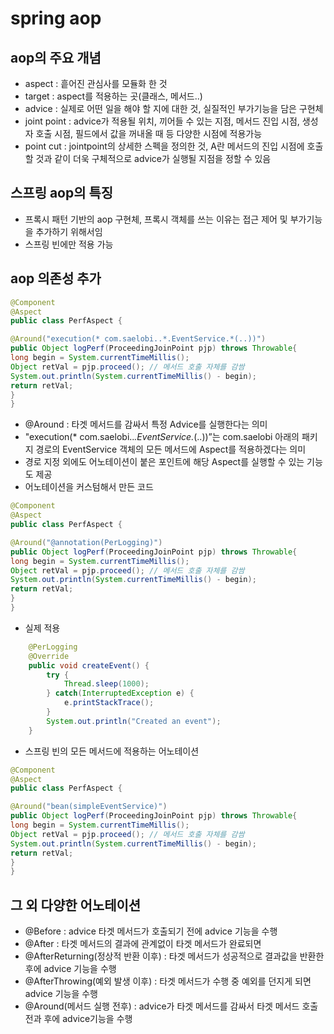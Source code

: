 # spring aop

## aop의 주요 개념
- aspect : 흩어진 관심사를 모듈화 한 것
- target : aspect를 적용하는 곳(클래스, 메서드..)
- advice : 실제로 어떤 일을 해야 할 지에 대한 것, 실질적인 부가기능을 담은 구현체
- joint point : advice가 적용될 위치, 끼어들 수 있는 지점, 메서드 진입 시점, 생성자 호출 시점, 필드에서 값을 꺼내올 때 등 다양한 시점에 적용가능
- point cut : jointpoint의 상세한 스펙을 정의한 것, A란 메서드의 진입 시점에 호출할 것과 같이 더욱 구체적으로 advice가 실행될 지점을 정할 수 있음

## 스프링 aop의 특징
- 프록시 패턴 기반의 aop 구현체, 프록시 객체를 쓰는 이유는 접근 제어 및 부가기능을 추가하기 위해서임
- 스프링 빈에만 적용 가능

## aop 의존성 추가
```java
@Component
@Aspect
public class PerfAspect {

@Around("execution(* com.saelobi..*.EventService.*(..))")
public Object logPerf(ProceedingJoinPoint pjp) throws Throwable{
long begin = System.currentTimeMillis();
Object retVal = pjp.proceed(); // 메서드 호출 자체를 감쌈
System.out.println(System.currentTimeMillis() - begin);
return retVal;
}
}
```

- @Around : 타겟 메서드를 감싸서 특정 Advice를 실행한다는 의미
- "execution(* com.saelobi..*.EventService.*(..))”는 com.saelobi 아래의 패키지 경로의 EventService 객체의 모든 메서드에 Aspect를 적용하겠다는 의미
- 경로 지정 외에도 어노테이션이 붙은 포인트에 해당 Aspect를 실행할 수 있는 기능도 제공
- 어노테이션을 커스텀해서 만든 코드
```java
@Component
@Aspect
public class PerfAspect {

@Around("@annotation(PerLogging)")
public Object logPerf(ProceedingJoinPoint pjp) throws Throwable{
long begin = System.currentTimeMillis();
Object retVal = pjp.proceed(); // 메서드 호출 자체를 감쌈
System.out.println(System.currentTimeMillis() - begin);
return retVal;
}
}
```

- 실제 적용
```java
    @PerLogging
    @Override
    public void createEvent() {
        try {
            Thread.sleep(1000);
        } catch(InterruptedException e) {
            e.printStackTrace();
        }
        System.out.println("Created an event");
    }
```

- 스프링 빈의 모든 메서드에 적용하는 어노테이션
```java
@Component
@Aspect
public class PerfAspect {

@Around("bean(simpleEventService)")
public Object logPerf(ProceedingJoinPoint pjp) throws Throwable{
long begin = System.currentTimeMillis();
Object retVal = pjp.proceed(); // 메서드 호출 자체를 감쌈
System.out.println(System.currentTimeMillis() - begin);
return retVal;
}
}
```

## 그 외 다양한 어노테이션
- @Before : advice 타겟 메서드가 호출되기 전에 advice 기능을 수행
- @After : 타겟 메서드의 결과에 관계없이 타겟 메서드가 완료되면
- @AfterReturning(정상적 반환 이후)  : 타겟 메서드가 성공적으로 결과값을 반환한 후에 advice 기능을 수행
- @AfterThrowing(예외 발생 이후) : 타겟 메서드가 수행 중 예외를 던지게 되면 advice 기능을 수행
- @Around(메서드 실행 전후) : advice가 타겟 메서드를 감싸서 타겟 메서드 호출 전과 후에 advice기능을 수행